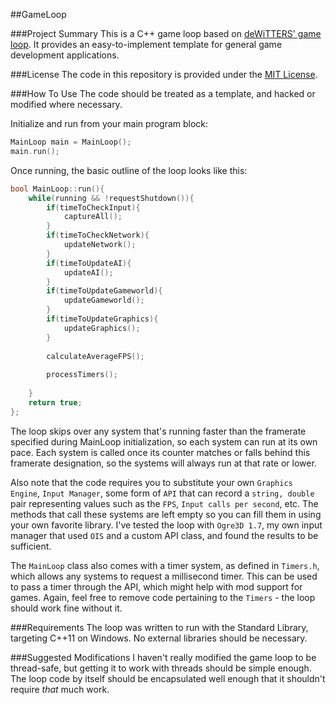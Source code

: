 ##GameLoop


###Project Summary
This is a C++ game loop based on [deWiTTERS' game loop](http://www.koonsolo.com/news/dewitters-gameloop/).
It provides an easy-to-implement template for general game development applications.


###License
The code in this repository is provided under the [MIT License](http://opensource.org/licenses/MIT).


###How To Use
The code should be treated as a template, and hacked or modified where necessary.

Initialize and run from your main program block:
```cpp
MainLoop main = MainLoop();
main.run();
```

Once running, the basic outline of the loop looks like this:
```cpp
bool MainLoop::run(){
	while(running && !requestShutdown()){
		if(timeToCheckInput){
			captureAll();
		}
		if(timeToCheckNetwork){
			updateNetwork();
		}
		if(timeToUpdateAI){
			updateAI();
		}
		if(timeToUpdateGameworld){
			updateGameworld();
		}
		if(timeToUpdateGraphics){
			updateGraphics();
		}
		
		calculateAverageFPS();
		
		processTimers();
		
	}
	return true;
};
```

The loop skips over any system that's running faster than the framerate specified during MainLoop initialization, so each system can run at its own pace.
Each system is called once its counter matches or falls behind this framerate designation, so the systems will always run at that rate or lower.

Also note that the code requires you to substitute your own `Graphics Engine`, `Input Manager`, some form of `API` that can record a `string, double` pair representing values such as the `FPS`, `Input calls per second`, etc.
The methods that call these systems are left empty so you can fill them in using your own favorite library.
I've tested the loop with `Ogre3D 1.7`, my own input manager that used `OIS` and a custom API class, and found the results to be sufficient.

The `MainLoop` class also comes with a timer system, as defined in `Timers.h`, which allows any systems to request a millisecond timer.
This can be used to pass a timer through the API, which might help with mod support for games.
Again, feel free to remove code pertaining to the `Timers` - the loop should work fine without it.


###Requirements
The loop was written to run with the Standard Library, targeting C++11 on Windows.
No external libraries should be necessary.


###Suggested Modifications
I haven't really modified the game loop to be thread-safe, but getting it to work with threads should be simple enough.
The loop code by itself should be encapsulated well enough that it shouldn't require _that_ much work.
